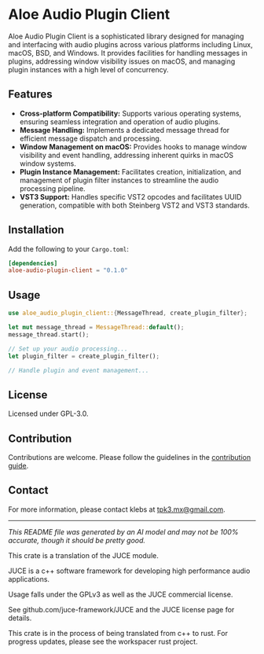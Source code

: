 # Aloe Audio Plugin Client

Aloe Audio Plugin Client is a sophisticated library designed for managing and interfacing with audio plugins across various platforms including Linux, macOS, BSD, and Windows. It provides facilities for handling messages in plugins, addressing window visibility issues on macOS, and managing plugin instances with a high level of concurrency.

## Features

- **Cross-platform Compatibility:** Supports various operating systems, ensuring seamless integration and operation of audio plugins.
- **Message Handling:** Implements a dedicated message thread for efficient message dispatch and processing.
- **Window Management on macOS:** Provides hooks to manage window visibility and event handling, addressing inherent quirks in macOS window systems.
- **Plugin Instance Management:** Facilitates creation, initialization, and management of plugin filter instances to streamline the audio processing pipeline.
- **VST3 Support:** Handles specific VST2 opcodes and facilitates UUID generation, compatible with both Steinberg VST2 and VST3 standards.

## Installation

Add the following to your `Cargo.toml`:

```toml
[dependencies]
aloe-audio-plugin-client = "0.1.0"
```

## Usage

```rust
use aloe_audio_plugin_client::{MessageThread, create_plugin_filter};

let mut message_thread = MessageThread::default();
message_thread.start();

// Set up your audio processing...
let plugin_filter = create_plugin_filter();

// Handle plugin and event management...
```

## License

Licensed under GPL-3.0.

## Contribution

Contributions are welcome. Please follow the guidelines in the [contribution guide](https://github.com/klebs6/aloe-rs).

## Contact

For more information, please contact klebs at [tpk3.mx@gmail.com](mailto:tpk3.mx@gmail.com).

---

*This README file was generated by an AI model and may not be 100% accurate, though it should be pretty good.*

This crate is a translation of the JUCE module.

JUCE is a c++ software framework for developing high performance audio applications.

Usage falls under the GPLv3 as well as the JUCE commercial license.

See github.com/juce-framework/JUCE and the JUCE license page for details.

This crate is in the process of being translated from c++ to rust. For progress updates, please see the workspacer rust project. 
